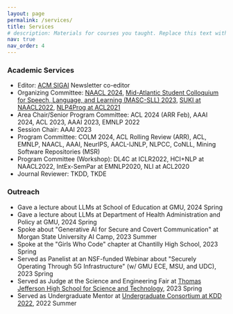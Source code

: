 ```yaml
---
layout: page
permalink: /services/
title: Services
# description: Materials for courses you taught. Replace this text with your description.
nav: true
nav_order: 4
---
```


<h3>Academic Services</h3>

<ul>	
    <li>Editor: <a href="https://sigai.acm.org/main/">ACM SIGAI</a> Newsletter co-editor</li>
    <li>Organizing Committee: <a href="https://2024.naacl.org/">NAACL 2024</a>, <a href="https://www.mascsll.org/">Mid-Atlantic Student Colloquium for Speech, Language, and Learning (MASC-SLL) 2023</a>, <a href="https://suki-workshop.github.io/">SUKI at NAACL2022</a>, <a href="https://nlp4prog.github.io/2021/">NLP4Prog at ACL2021</a></li>	
    <li>Area Chair/Senior Program Committee: ACL 2024 (ARR Feb), AAAI 2024, ACL 2023, AAAI 2023, EMNLP 2022</li>
    <li>Session Chair: AAAI 2023</li>
    <li>Program Committee: COLM 2024, ACL Rolling Review (ARR), ACL, EMNLP, NAACL, AAAI, NeurIPS, AACL-IJNLP, NLPCC, CoNLL, Mining Software Repositories (MSR)</li>
    <li>Program Committee (Workshop): DL4C at ICLR2022, HCI+NLP at NAACL2022, IntEx-SemPar at EMNLP2020, NLI at ACL2020</li>
    <li>Journal Reviewer: TKDD, TKDE</li>
</ul>

<h3>Outreach</h3>
<ul>
    <li>Gave a lecture about LLMs at School of Education at GMU, 2024 Spring</li>
    <li>Gave a lecture about LLMs at Department of Health Administration and Policy at GMU, 2024 Spring</li>
    <li>Spoke about "Generative AI for Secure and Covert Communication" at Morgan State University AI Camp, 2023 Summer</li>
    <li>Spoke at the "Girls Who Code" chapter at Chantilly High School, 2023 Spring</li>
    <li>Served as Panelist at an NSF-funded Webinar about "Securely Operating Through 5G Infrastructure" (w/ GMU ECE, MSU, and UDC), 2023 Spring</li>
    <li>Served as Judge at the Science and Engineering Fair at <a href="https://tjhsst.fcps.edu/">Thomas Jefferson High School for Science and Technology</a>, 2023 Spring</li>
    <li>Served as Undergraduate Mentor at <a href="https://kdd.org/kdd2022/cfpUG.html">Undergraduate Consortium at KDD 2022</a>, 2022 Summer</li>
</ul>